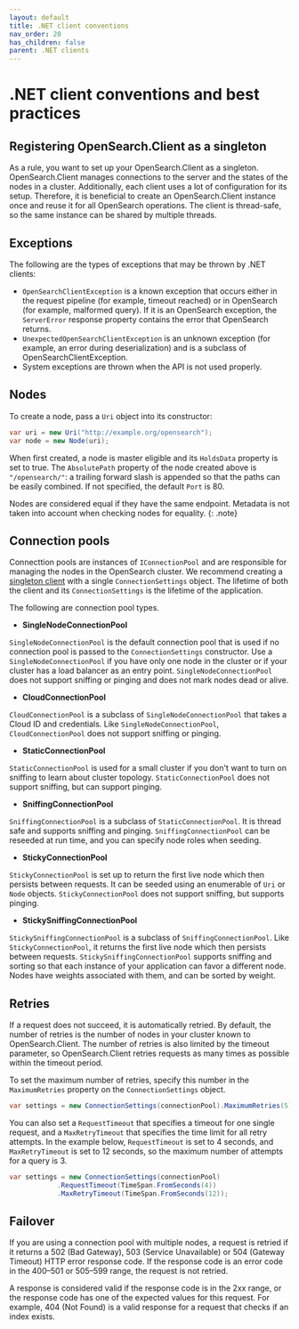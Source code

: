 ```yaml
---
layout: default
title: .NET client conventions
nav_order: 20
has_children: false
parent: .NET clients
---
```


# .NET client conventions and best practices

## Registering OpenSearch.Client as a singleton

As a rule, you want to set up your OpenSearch.Client as a singleton. OpenSearch.Client manages connections to the server and the states of the nodes in a cluster. Additionally, each client uses a lot of configuration for its setup. Therefore, it is beneficial to create an OpenSearch.Client instance once and reuse it for all OpenSearch operations. The client is thread-safe, so the same instance can be shared by multiple threads.

## Exceptions

The following are the types of exceptions that may be thrown by .NET clients:

- `OpenSearchClientException` is a known exception that occurs either in the request pipeline (for example, timeout reached) or in OpenSearch (for example, malformed query). If it is an OpenSearch exception, the `ServerError` response property contains the error that OpenSearch returns. 
- `UnexpectedOpenSearchClientException` is an unknown exception (for example, an error during deserialization) and is a subclass of OpenSearchClientException.
- System exceptions are thrown when the API is not used properly. 

## Nodes

To create a node, pass a `Uri` object into its constructor:

```cs
var uri = new Uri("http://example.org/opensearch");
var node = new Node(uri);
```

When first created, a node is master eligible and its `HoldsData` property is set to true. 
The `AbsolutePath` property of the node created above is `"/opensearch/"`: a trailing forward slash is appended so that the paths can be easily combined. If not specified, the default `Port` is 80.

Nodes are considered equal if they have the same endpoint. Metadata is not taken into account when checking nodes for equality.
{: .note}

## Connection pools

Connecttion pools are instances of `IConnectionPool` and are responsible for managing the nodes in the OpenSearch cluster. We recommend creating a [singleton client](#registering-the-osc-client-as-a-singleton) with a single `ConnectionSettings` object. The lifetime of both the client and its `ConnectionSettings` is the lifetime of the application.

The following are connection pool types.

- **SingleNodeConnectionPool**

`SingleNodeConnectionPool` is the default connection pool that is used if no connection pool is passed to the `ConnectionSettings` constructor. Use a `SingleNodeConnectionPool` if you have only one node in the cluster or if your cluster has a load balancer as an entry point. `SingleNodeConnectionPool` does not support sniffing or pinging and does not mark nodes dead or alive. 

- **CloudConnectionPool**

`CloudConnectionPool` is a subclass of `SingleNodeConnectionPool` that takes a Cloud ID and credentials. Like `SingleNodeConnectionPool`, `CloudConnectionPool` does not support sniffing or pinging.

- **StaticConnectionPool**

`StaticConnectionPool` is used for a small cluster if you don't want to turn on sniffing to learn about cluster topology. `StaticConnectionPool` does not support sniffing, but can support pinging.

- **SniffingConnectionPool**

`SniffingConnectionPool` is a subclass of `StaticConnectionPool`. It is thread safe and supports sniffing and pinging. `SniffingConnectionPool` can be reseeded at run time, and you can specify node roles when seeding.

- **StickyConnectionPool**

`StickyConnectionPool` is set up to return the first live node which then persists between requests. It can be seeded using an enumerable of `Uri` or `Node` objects. `StickyConnectionPool` does not support sniffing, but supports pinging.

- **StickySniffingConnectionPool**

`StickySniffingConnectionPool` is a subclass of `SniffingConnectionPool`. Like `StickyConnectionPool`, it returns the first live node which then persists between requests. `StickySniffingConnectionPool` supports sniffing and sorting so that each instance of your application can favor a different node. Nodes have weights associated with them, and can be sorted by weight.

## Retries

If a request does not succeed, it is automatically retried. By default, the number of retries is the number of nodes in your cluster known to OpenSearch.Client. The number of retries is also limited by the timeout parameter, so OpenSearch.Client retries requests as many times as possible within the timeout period. 

To set the maximum number of retries, specify this number in the `MaximumRetries` property on the `ConnectionSettings` object.

```cs
var settings = new ConnectionSettings(connectionPool).MaximumRetries(5);
```

You can also set a `RequestTimeout` that specifies a timeout for one single request, and a `MaxRetryTimeout` that specifies the time limit for all retry attempts. In the example below, `RequestTimeout` is set to 4 seconds, and `MaxRetryTimeout` is set to 12 seconds, so the maximum number of attempts for a query is 3. 

```cs
var settings = new ConnectionSettings(connectionPool)
            .RequestTimeout(TimeSpan.FromSeconds(4))
            .MaxRetryTimeout(TimeSpan.FromSeconds(12));
```

## Failover

If you are using a connection pool with multiple nodes, a request is retried if it returns a 502 (Bad Gateway), 503 (Service Unavailable) or 504 (Gateway Timeout) HTTP error response code. If the response code is an error code in the 400–501 or 505–599 range, the request is not retried.

A response is considered valid if the response code is in the 2xx range, or the response code has one of the expected values for this request. For example, 404 (Not Found) is a valid response for a request that checks if an index exists.